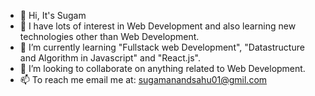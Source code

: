 - 👋 Hi, It's Sugam
- 👀 I have lots of interest in Web Development and also learning new technologies other than Web Development.
- 🌱 I’m currently learning "Fullstack web Development", "Datastructure and Algorithm in Javascript" and "React.js".
- 💞️ I’m looking to collaborate on anything related to Web Development.
- 📫 To reach me email me at: sugamanandsahu01@gmil.com

<!---
iSugam/iSugam is a ✨ special ✨ repository because its `README.md` (this file) appears on your GitHub profile.
You can click the Preview link to take a look at your changes.
--->

